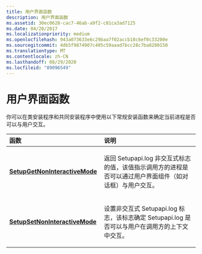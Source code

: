 ```yaml
---
title: 用户界面函数
description: 用户界面函数
ms.assetid: 30ec0628-cac7-46ab-a9f2-c81ca3ad7125
ms.date: 04/20/2017
ms.localizationpriority: medium
ms.openlocfilehash: 943a073633e6c29baa7f02accb18c6ef0c33200e
ms.sourcegitcommit: 4db5f9874907c405c59aaad7bcc28c7ba8280150
ms.translationtype: MT
ms.contentlocale: zh-CN
ms.lasthandoff: 08/29/2020
ms.locfileid: "89096549"
---
```

# <a name="user-interface-functions"></a>用户界面函数


你可以在类安装程序和共同安装程序中使用以下常规安装函数来确定当前进程是否可以与用户交互。

<table>
<colgroup>
<col width="50%" />
<col width="50%" />
</colgroup>
<thead>
<tr class="header">
<th align="left">函数</th>
<th align="left">说明</th>
</tr>
</thead>
<tbody>
<tr class="odd">
<td align="left"><p><a href="https://docs.microsoft.com/windows/desktop/api/setupapi/nf-setupapi-setupgetnoninteractivemode" data-raw-source="[&lt;strong&gt;SetupGetNonInteractiveMode&lt;/strong&gt;](/windows/desktop/api/setupapi/nf-setupapi-setupgetnoninteractivemode)"><strong>SetupGetNonInteractiveMode</strong></a></p></td>
<td align="left"><p>返回 Setupapi.log 非交互式标志的值，该值指示调用方的进程是否可以通过用户界面组件（如对话框）与用户交互。</p></td>
</tr>
<tr class="even">
<td align="left"><p><a href="https://docs.microsoft.com/windows/desktop/api/setupapi/nf-setupapi-setupsetnoninteractivemode" data-raw-source="[&lt;strong&gt;SetupSetNonInteractiveMode&lt;/strong&gt;](/windows/desktop/api/setupapi/nf-setupapi-setupsetnoninteractivemode)"><strong>SetupSetNonInteractiveMode</strong></a></p></td>
<td align="left"><p>设置非交互式 Setupapi.log 标志，该标志确定 Setupapi.log 是否可以与用户在调用方的上下文中交互。</p></td>
</tr>
</tbody>
</table>

 

 

